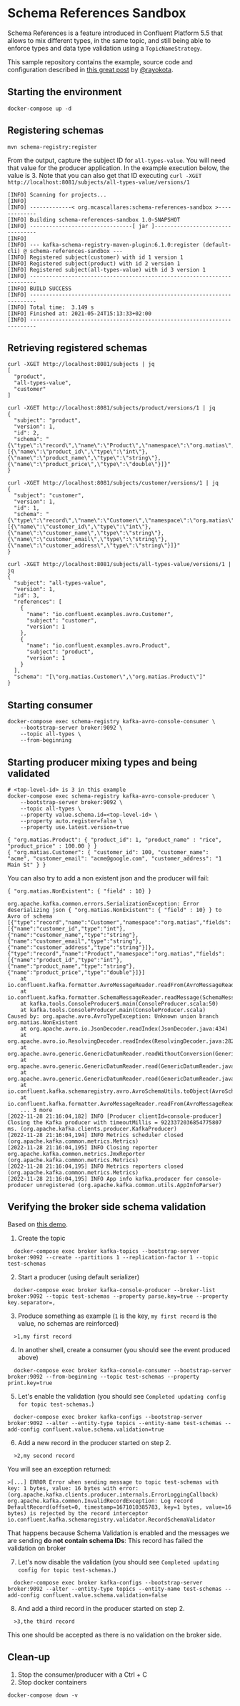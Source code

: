 # Schema References Sandbox

Schema References is a feature introduced in Confluent Platform 5.5 that 
allows to mix different types, in the same topic, and still being able to 
enforce types and data type validation using a `TopicNameStrategy`.

This sample repository contains the example, source code and 
configuration described in 
[this great post](https://www.confluent.io/blog/multiple-event-types-in-the-same-kafka-topic/) 
by [@rayokota](https://github.com/rayokota).


## Starting the environment

```shell
docker-compose up -d
```


## Registering schemas

```shell
mvn schema-registry:register
```

From the output, capture the subject ID for `all-types-value`. You will need that value for the producer application. In the example execution below, the value is 3. Note that you can also get that ID executing `curl -XGET http://localhost:8081/subjects/all-types-value/versions/1` 

```shell
[INFO] Scanning for projects...
[INFO]
[INFO] -------------< org.mcascallares:schema-references-sandbox >-------------
[INFO] Building schema-references-sandbox 1.0-SNAPSHOT
[INFO] --------------------------------[ jar ]---------------------------------
[INFO]
[INFO] --- kafka-schema-registry-maven-plugin:6.1.0:register (default-cli) @ schema-references-sandbox ---
[INFO] Registered subject(customer) with id 1 version 1
[INFO] Registered subject(product) with id 2 version 1
[INFO] Registered subject(all-types-value) with id 3 version 1
[INFO] ------------------------------------------------------------------------
[INFO] BUILD SUCCESS
[INFO] ------------------------------------------------------------------------
[INFO] Total time:  3.149 s
[INFO] Finished at: 2021-05-24T15:13:33+02:00
[INFO] ------------------------------------------------------------------------
```


## Retrieving registered schemas

```shell
curl -XGET http://localhost:8081/subjects | jq
[
  "product",
  "all-types-value",
  "customer"
]
```

```shell
curl -XGET http://localhost:8081/subjects/product/versions/1 | jq
{
  "subject": "product",
  "version": 1,
  "id": 2,
  "schema": "{\"type\":\"record\",\"name\":\"Product\",\"namespace\":\"org.matias\",\"fields\":[{\"name\":\"product_id\",\"type\":\"int\"},{\"name\":\"product_name\",\"type\":\"string\"},{\"name\":\"product_price\",\"type\":\"double\"}]}"
}
```

```shell
curl -XGET http://localhost:8081/subjects/customer/versions/1 | jq
{
  "subject": "customer",
  "version": 1,
  "id": 1,
  "schema": "{\"type\":\"record\",\"name\":\"Customer\",\"namespace\":\"org.matias\",\"fields\":[{\"name\":\"customer_id\",\"type\":\"int\"},{\"name\":\"customer_name\",\"type\":\"string\"},{\"name\":\"customer_email\",\"type\":\"string\"},{\"name\":\"customer_address\",\"type\":\"string\"}]}"
}
```

```shell
curl -XGET http://localhost:8081/subjects/all-types-value/versions/1 | jq
{
  "subject": "all-types-value",
  "version": 1,
  "id": 3,
  "references": [
    {
      "name": "io.confluent.examples.avro.Customer",
      "subject": "customer",
      "version": 1
    },
    {
      "name": "io.confluent.examples.avro.Product",
      "subject": "product",
      "version": 1
    }
  ],
  "schema": "[\"org.matias.Customer\",\"org.matias.Product\"]"
}
```


## Starting consumer

```shell
docker-compose exec schema-registry kafka-avro-console-consumer \
    --bootstrap-server broker:9092 \
    --topic all-types \
    --from-beginning
```


## Starting producer mixing types and being validated

```shell
# <top-level-id> is 3 in this example
docker-compose exec schema-registry kafka-avro-console-producer \
    --bootstrap-server broker:9092 \
    --topic all-types \
    --property value.schema.id=<top-level-id> \
    --property auto.register=false \
    --property use.latest.version=true

{ "org.matias.Product": { "product_id": 1, "product_name" : "rice", "product_price" : 100.00 } } 
{ "org.matias.Customer": { "customer_id": 100, "customer_name": "acme", "customer_email": "acme@google.com", "customer_address": "1 Main St" } } 
```

You can also try to add a non existent json and the producer will fail: 

```shell
{ "org.matias.NonExistent": { "field" : 10} }

org.apache.kafka.common.errors.SerializationException: Error deserializing json { "org.matias.NonExistent": { "field" : 10} } to Avro of schema [{"type":"record","name":"Customer","namespace":"org.matias","fields":[{"name":"customer_id","type":"int"},{"name":"customer_name","type":"string"},{"name":"customer_email","type":"string"},{"name":"customer_address","type":"string"}]},{"type":"record","name":"Product","namespace":"org.matias","fields":[{"name":"product_id","type":"int"},{"name":"product_name","type":"string"},{"name":"product_price","type":"double"}]}]
	at io.confluent.kafka.formatter.AvroMessageReader.readFrom(AvroMessageReader.java:134)
	at io.confluent.kafka.formatter.SchemaMessageReader.readMessage(SchemaMessageReader.java:325)
	at kafka.tools.ConsoleProducer$.main(ConsoleProducer.scala:50)
	at kafka.tools.ConsoleProducer.main(ConsoleProducer.scala)
Caused by: org.apache.avro.AvroTypeException: Unknown union branch org.matias.NonExistent
	at org.apache.avro.io.JsonDecoder.readIndex(JsonDecoder.java:434)
	at org.apache.avro.io.ResolvingDecoder.readIndex(ResolvingDecoder.java:282)
	at org.apache.avro.generic.GenericDatumReader.readWithoutConversion(GenericDatumReader.java:188)
	at org.apache.avro.generic.GenericDatumReader.read(GenericDatumReader.java:161)
	at org.apache.avro.generic.GenericDatumReader.read(GenericDatumReader.java:154)
	at io.confluent.kafka.schemaregistry.avro.AvroSchemaUtils.toObject(AvroSchemaUtils.java:214)
	at io.confluent.kafka.formatter.AvroMessageReader.readFrom(AvroMessageReader.java:124)
	... 3 more
[2022-11-28 21:16:04,182] INFO [Producer clientId=console-producer] Closing the Kafka producer with timeoutMillis = 9223372036854775807 ms. (org.apache.kafka.clients.producer.KafkaProducer)
[2022-11-28 21:16:04,194] INFO Metrics scheduler closed (org.apache.kafka.common.metrics.Metrics)
[2022-11-28 21:16:04,195] INFO Closing reporter org.apache.kafka.common.metrics.JmxReporter (org.apache.kafka.common.metrics.Metrics)
[2022-11-28 21:16:04,195] INFO Metrics reporters closed (org.apache.kafka.common.metrics.Metrics)
[2022-11-28 21:16:04,195] INFO App info kafka.producer for console-producer unregistered (org.apache.kafka.common.utils.AppInfoParser)
```


## Verifying the broker side schema validation

Based on [this demo](https://docs.confluent.io/platform/current/schema-registry/schema-validation.html#demo-enabling-sv-on-a-topic-at-the-command-line).

1. Create the topic

```shell
  docker-compose exec broker kafka-topics --bootstrap-server broker:9092 --create --partitions 1 --replication-factor 1 --topic test-schemas
```

2. Start a producer (using default serializer)

```shell
  docker-compose exec broker kafka-console-producer --broker-list broker:9092 --topic test-schemas --property parse.key=true --property key.separator=,
```

3. Produce something as example (`1` is the key, `my first record` is the value, no schemas are reinforced)
```
  >1,my first record
```

4. In another shell, create a consumer (you should see the event produced above)
```shell
  docker-compose exec broker kafka-console-consumer --bootstrap-server broker:9092 --from-beginning --topic test-schemas --property print.key=true
```

5. Let's enable the validation (you should see `Completed updating config for topic test-schemas.`)

```shell
  docker-compose exec broker kafka-configs --bootstrap-server broker:9092 --alter --entity-type topics --entity-name test-schemas --add-config confluent.value.schema.validation=true
```

6. Add a new record in the producer started on step 2.
```
  >2,my second record
```

You will see an exception returned:

```shell
>[...] ERROR Error when sending message to topic test-schemas with key: 1 bytes, value: 16 bytes with error: (org.apache.kafka.clients.producer.internals.ErrorLoggingCallback)
org.apache.kafka.common.InvalidRecordException: Log record DefaultRecord(offset=0, timestamp=1671010385783, key=1 bytes, value=16 bytes) is rejected by the record interceptor io.confluent.kafka.schemaregistry.validator.RecordSchemaValidator
```

That happens because Schema Validation is enabled and the messages we are sending **do not contain schema IDs**: This record has failed the validation on broker

7. Let's now disable the validation (you should see `Completed updating config for topic test-schemas.`)

```shell
  docker-compose exec broker kafka-configs --bootstrap-server broker:9092 --alter --entity-type topics --entity-name test-schemas --add-config confluent.value.schema.validation=false
```

8. And add a third record in the producer started on step 2.
```
  >3,the third record
```

This one should be accepted as there is no validation on the broker side.

## Clean-up

1. Stop the consumer/producer with a Ctrl + C
2. Stop docker containers

```shell
docker-compose down -v
```
